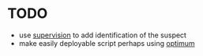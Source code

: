# TODO 
- use [supervision](https://github.com/roboflow/supervision/) to add identification of the suspect 
- make easily deployable script perhaps using [optimum](https://github.com/huggingface/optimum)

